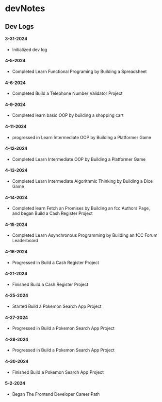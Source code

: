 # devNotes
 
## Dev Logs 

#### 3-31-2024

- Initialized dev log

#### 4-5-2024

- Completed Learn Functional Programing by Building a Spreadsheet

#### 4-6-2024

- Completed Build a Telephone Number Validator Project

#### 4-9-2024

- Completed learn basic OOP by building a shopping cart

#### 4-11-2024

- progressed in Learn Intermediate OOP by Building a Platformer Game

#### 4-12-2024

- Completed Learn Intermediate OOP by Building a Platformer Game

#### 4-13-2024

- Completed Learn Intermediate Algorithmic Thinking by Building a Dice Game

#### 4-14-2024

- Completed learn Fetch an Promises by Building an fcc Authors Page, and began Build a Cash Register Project

#### 4-15-2024

- Completed Learn Asynchronous Programming by Building an fCC Forum Leaderboard

#### 4-16-2024

- Progressed in Build a Cash Register Project

#### 4-21-2024

- Finished Build a Cash Register Project

#### 4-25-2024

- Started Build a Pokemon Search App Project

#### 4-27-2024

- Progressed in Build a Pokemon Search App Project

#### 4-28-2024

- Progressed in Build a Pokemon Search App Project

#### 4-30-2024

- Finished Build a Pokemon Search App Project


#### 5-2-2024

- Began The Frontend Developer Career Path

